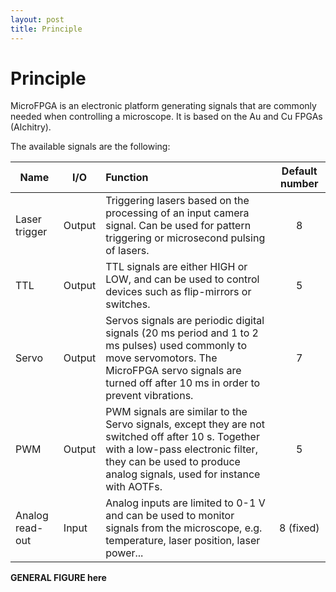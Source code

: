 ```yaml
---
layout: post
title: Principle
---
```


# Principle

MicroFPGA is an electronic platform generating signals that are commonly needed when controlling a microscope. It is based on the Au and Cu FPGAs (Alchitry).

The available signals are the following:

| Name            | I/O    | Function                                                     | Default number |
| --------------- | ------ | :----------------------------------------------------------- | :------------: |
| Laser trigger   | Output | Triggering lasers based on the processing of an input camera signal. Can be used for pattern triggering or microsecond pulsing of lasers. |       8        |
| TTL             | Output | TTL signals are either HIGH or LOW, and can be used to control devices such as flip-mirrors or switches. |       5        |
| Servo           | Output | Servos signals are periodic digital signals (20 ms period and 1 to 2 ms pulses) used commonly to move servomotors. The MicroFPGA servo signals are turned off after 10 ms in order to prevent vibrations. |       7        |
| PWM             | Output | PWM signals are similar to the Servo signals, except they are not switched off after 10 s. Together with a low-pass electronic filter, they can be used to produce analog signals, used for instance with AOTFs. |       5        |
| Analog read-out | Input  | Analog inputs are limited to 0-1 V and can be used to monitor signals from the microscope, e.g. temperature, laser position, laser power... |   8 (fixed)    |



**GENERAL FIGURE here**


